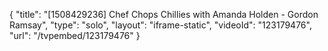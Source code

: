 {
    "title": "[1508429236] Chef Chops Chillies with Amanda Holden - Gordon Ramsay",
    "type": "solo",
    "layout": "iframe-static",
    "videoId": "123179476",
    "url": "\/tvpembed\/123179476"
}